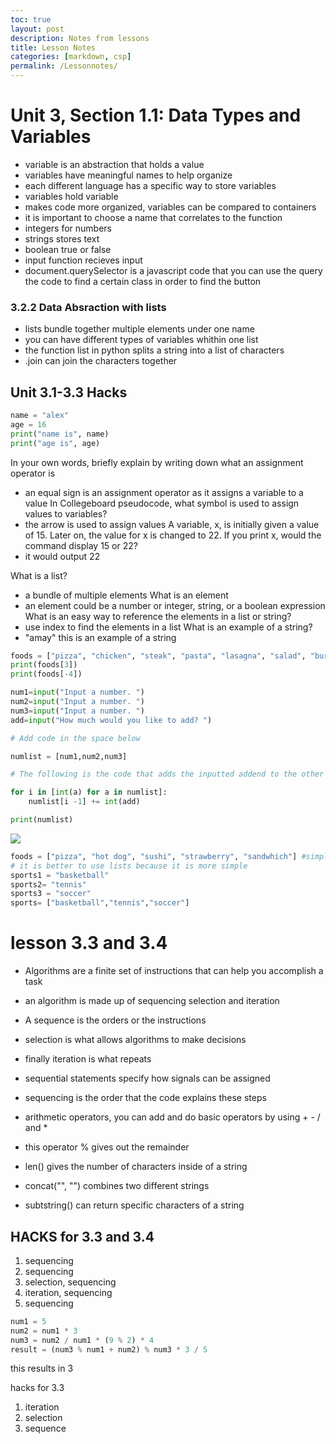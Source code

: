 ```yaml
---
toc: true
layout: post
description: Notes from lessons
title: Lesson Notes
categories: [markdown, csp]
permalink: /Lessonnotes/
---
```

# Unit 3, Section 1.1: Data Types and Variables
- variable is an abstraction that holds a value
- variables have meaningful names to help organize
- each different language has a specific way to store variables
- variables hold variable
- makes code more organized, variables can be compared to containers
- it is important to choose a name that correlates to the function
- integers for numbers
- strings stores text
- boolean true or false
- input function recieves input
- document.querySelector is a javascript code that you can use the query the code to find a certain class in order to find the button
### 3.2.2 Data Absraction with lists
- lists bundle together multiple elements under one name
- you can have different types of variables whithin one list
- the function list in python splits a string into a list of characters
- .join can join the characters together
## Unit 3.1-3.3 Hacks
```python
name = "alex"
age = 16
print("name is", name)
print("age is", age)
```
In your own words, briefly explain by writing down what an assignment operator is
- an equal sign is an assignment operator as it assigns a variable to a value
In Collegeboard pseudocode, what symbol is used to assign values to variables?
- the arrow is used to assign values
A variable, x, is initially given a value of 15. Later on, the value for x is changed to 22. If you print x, would the command display 15 or 22?
- it would output 22

What is a list?
- a bundle of multiple elements
What is an element
- an element could be a number or integer, string, or a boolean expression
What is an easy way to reference the elements in a list or string?
- use index to find the elements in a list
What is an example of a string?
- "amay" this is an example of a string
``` python
foods = ["pizza", "chicken", "steak", "pasta", "lasagna", "salad", "burger"]
print(foods[3])
print(foods[-4])
```
``` python
num1=input("Input a number. ")
num2=input("Input a number. ")
num3=input("Input a number. ")
add=input("How much would you like to add? ")

# Add code in the space below

numlist = [num1,num2,num3]

# The following is the code that adds the inputted addend to the other numbers. It is hidden from the user.

for i in [int(a) for a in numlist]:
    numlist[i -1] += int(add)

print(numlist)
```
![]({{site.baseurl}}/images/123.png)

```python
foods = ["pizza", "hot dog", "sushi", "strawberry", "sandwhich"] #simplified foods list
# it is better to use lists because it is more simple
sports1 = "basketball"
sports2= "tennis"
sports3 = "soccer"
sports= ["basketball","tennis","soccer"]
```

# lesson 3.3 and 3.4
- Algorithms are a finite set of instructions that can help you accomplish a task
- an algorithm is made up of sequencing selection and iteration
- A sequence is the orders or the instructions
- selection is what allows algorithms to make decisions
- finally iteration is what repeats

- sequential statements specify how signals can be assigned
- sequencing is the order that the code explains these steps
- arithmetic operators, you can add and do basic operators by using + - / and *
- this operator % gives out the remainder
- len() gives the number of characters inside of a string
- concat("", "") combines two different strings
- subtstring() can return specific characters of a string

## HACKS for 3.3 and 3.4
1. sequencing
2. sequencing
3. selection, sequencing
4. iteration, sequencing
5. sequencing

```python
num1 = 5
num2 = num1 * 3
num3 = num2 / num1 * (9 % 2) * 4
result = (num3 % num1 + num2) % num3 * 3 / 5
```
this results in 3

hacks for 3.3
1. iteration
2. selection
3. sequence